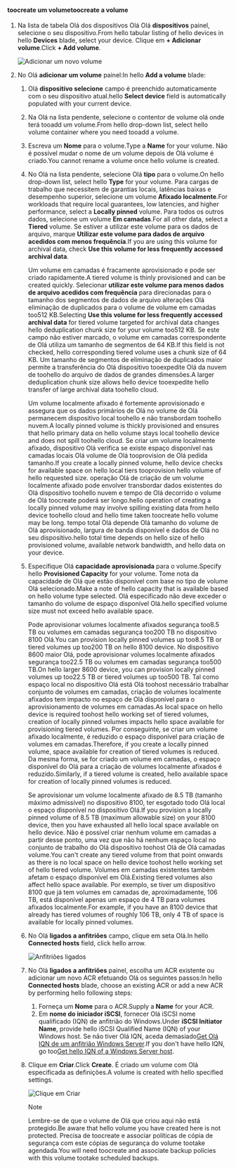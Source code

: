 <!--author=alkohli last changed: 07/19/2017-->

#### <a name="toocreate-a-volume"></a><span data-ttu-id="2ff2c-101">toocreate um volume</span><span class="sxs-lookup"><span data-stu-id="2ff2c-101">toocreate a volume</span></span>
1. <span data-ttu-id="2ff2c-102">Na lista de tabela Olá dos dispositivos Olá Olá **dispositivos** painel, selecione o seu dispositivo.</span><span class="sxs-lookup"><span data-stu-id="2ff2c-102">From hello tabular listing of hello devices in hello **Devices** blade, select your device.</span></span> <span data-ttu-id="2ff2c-103">Clique em **+ Adicionar volume**.</span><span class="sxs-lookup"><span data-stu-id="2ff2c-103">Click **+ Add volume**.</span></span>

    ![Adicionar um novo volume](./media/storsimple-8000-create-volume-u2/step5createvol1.png)

2. <span data-ttu-id="2ff2c-105">No Olá **adicionar um volume** painel:</span><span class="sxs-lookup"><span data-stu-id="2ff2c-105">In hello **Add a volume** blade:</span></span>
   
   1. <span data-ttu-id="2ff2c-106">Olá **dispositivo selecione** campo é preenchido automaticamente com o seu dispositivo atual.</span><span class="sxs-lookup"><span data-stu-id="2ff2c-106">hello **Select device** field is automatically populated with your current device.</span></span>

   2. <span data-ttu-id="2ff2c-107">Na Olá na lista pendente, selecione o contentor de volume olá onde terá tooadd um volume.</span><span class="sxs-lookup"><span data-stu-id="2ff2c-107">From hello drop-down list, select hello volume container where you need tooadd a volume.</span></span> 

   3.  <span data-ttu-id="2ff2c-108">Escreva um **Nome** para o volume.</span><span class="sxs-lookup"><span data-stu-id="2ff2c-108">Type a **Name** for your volume.</span></span> <span data-ttu-id="2ff2c-109">Não é possível mudar o nome de um volume depois de Olá volume é criado.</span><span class="sxs-lookup"><span data-stu-id="2ff2c-109">You cannot rename a volume once hello volume is created.</span></span>

   4. <span data-ttu-id="2ff2c-110">No Olá na lista pendente, selecione Olá **tipo** para o volume.</span><span class="sxs-lookup"><span data-stu-id="2ff2c-110">On hello drop-down list, select hello **Type** for your volume.</span></span> <span data-ttu-id="2ff2c-111">Para cargas de trabalho que necessitem de garantias locais, latências baixas e desempenho superior, selecione um volume **Afixado localmente**.</span><span class="sxs-lookup"><span data-stu-id="2ff2c-111">For workloads that require local guarantees, low latencies, and higher performance, select a **Locally pinned** volume.</span></span> <span data-ttu-id="2ff2c-112">Para todos os outros dados, selecione um volume **Em camadas**.</span><span class="sxs-lookup"><span data-stu-id="2ff2c-112">For all other data, select a **Tiered** volume.</span></span> <span data-ttu-id="2ff2c-113">Se estiver a utilizar este volume para os dados de arquivo, marque **Utilizar este volume para dados de arquivo acedidos com menos frequência**.</span><span class="sxs-lookup"><span data-stu-id="2ff2c-113">If you are using this volume for archival data, check **Use this volume for less frequently accessed archival data**.</span></span>
      
       <span data-ttu-id="2ff2c-114">Um volume em camadas é fracamente aprovisionado e pode ser criado rapidamente.</span><span class="sxs-lookup"><span data-stu-id="2ff2c-114">A tiered volume is thinly provisioned and can be created quickly.</span></span> <span data-ttu-id="2ff2c-115">Selecionar **utilizar este volume para menos dados de arquivo acedidos com frequência** para direcionadas para o tamanho dos segmentos de dados de arquivo alterações Olá eliminação de duplicados para o volume de volume em camadas too512 KB.</span><span class="sxs-lookup"><span data-stu-id="2ff2c-115">Selecting **Use this volume for less frequently accessed archival data** for tiered volume targeted for archival data changes hello deduplication chunk size for your volume too512 KB.</span></span> <span data-ttu-id="2ff2c-116">Se este campo não estiver marcado, o volume em camadas correspondente de Olá utiliza um tamanho de segmentos de 64 KB.</span><span class="sxs-lookup"><span data-stu-id="2ff2c-116">If this field is not checked, hello corresponding tiered volume uses a chunk size of 64 KB.</span></span> <span data-ttu-id="2ff2c-117">Um tamanho de segmentos de eliminação de duplicados maior permite a transferência do Olá dispositivo tooexpedite Olá da nuvem de toohello do arquivo de dados de grandes dimensões.</span><span class="sxs-lookup"><span data-stu-id="2ff2c-117">A larger deduplication chunk size allows hello device tooexpedite hello transfer of large archival data toohello cloud.</span></span>
       
       <span data-ttu-id="2ff2c-118">Um volume localmente afixado é fortemente aprovisionado e assegura que os dados primários de Olá no volume de Olá permanecem dispositivo local toohello e não transbordam toohello nuvem.</span><span class="sxs-lookup"><span data-stu-id="2ff2c-118">A locally pinned volume is thickly provisioned and ensures that hello primary data on hello volume stays local toohello device and does not spill toohello cloud.</span></span>  <span data-ttu-id="2ff2c-119">Se criar um volume localmente afixado, dispositivo Olá verifica se existe espaço disponível nas camadas locais Olá volume de Olá tooprovision de Olá pedida tamanho.</span><span class="sxs-lookup"><span data-stu-id="2ff2c-119">If you create a locally pinned volume, hello device checks for available space on hello local tiers tooprovision hello volume of hello requested size.</span></span> <span data-ttu-id="2ff2c-120">operação Olá de criação de um volume localmente afixado pode envolver transbordar dados existentes do Olá dispositivo toohello nuvem e tempo de Olá decorrido o volume de Olá toocreate poderá ser longo.</span><span class="sxs-lookup"><span data-stu-id="2ff2c-120">hello operation of creating a locally pinned volume may involve spilling existing data from hello device toohello cloud and hello time taken toocreate hello volume may be long.</span></span> <span data-ttu-id="2ff2c-121">tempo total Olá depende Olá tamanho do volume de Olá aprovisionado, largura de banda disponível e dados de Olá no seu dispositivo.</span><span class="sxs-lookup"><span data-stu-id="2ff2c-121">hello total time depends on hello size of hello provisioned volume, available network bandwidth, and hello data on your device.</span></span>

   5. <span data-ttu-id="2ff2c-122">Especifique Olá **capacidade aprovisionada** para o volume.</span><span class="sxs-lookup"><span data-stu-id="2ff2c-122">Specify hello **Provisioned Capacity** for your volume.</span></span> <span data-ttu-id="2ff2c-123">Tome nota da capacidade de Olá que estão disponível com base no tipo de volume Olá selecionado.</span><span class="sxs-lookup"><span data-stu-id="2ff2c-123">Make a note of hello capacity that is available based on hello volume type selected.</span></span> <span data-ttu-id="2ff2c-124">Olá especificado não deve exceder o tamanho do volume de espaço disponível Olá.</span><span class="sxs-lookup"><span data-stu-id="2ff2c-124">hello specified volume size must not exceed hello available space.</span></span>
      
       <span data-ttu-id="2ff2c-125">Pode aprovisionar volumes localmente afixados segurança too8.5 TB ou volumes em camadas segurança too200 TB no dispositivo 8100 Olá.</span><span class="sxs-lookup"><span data-stu-id="2ff2c-125">You can provision locally pinned volumes up too8.5 TB or tiered volumes up too200 TB on hello 8100 device.</span></span> <span data-ttu-id="2ff2c-126">No dispositivo 8600 maior Olá, pode aprovisionar volumes localmente afixados segurança too22.5 TB ou volumes em camadas segurança too500 TB.</span><span class="sxs-lookup"><span data-stu-id="2ff2c-126">On hello larger 8600 device, you can provision locally pinned volumes up too22.5 TB or tiered volumes up too500 TB.</span></span> <span data-ttu-id="2ff2c-127">Tal como espaço local no dispositivo Olá está Olá toohost necessário trabalhar conjunto de volumes em camadas, criação de volumes localmente afixados tem impacto no espaço de Olá disponível para o aprovisionamento de volumes em camadas.</span><span class="sxs-lookup"><span data-stu-id="2ff2c-127">As local space on hello device is required toohost hello working set of tiered volumes, creation of locally pinned volumes impacts hello space available for provisioning tiered volumes.</span></span> <span data-ttu-id="2ff2c-128">Por conseguinte, se criar um volume afixado localmente, é reduzido o espaço disponível para criação de volumes em camadas.</span><span class="sxs-lookup"><span data-stu-id="2ff2c-128">Therefore, if you create a locally pinned volume, space available for creation of tiered volumes is reduced.</span></span> <span data-ttu-id="2ff2c-129">Da mesma forma, se for criado um volume em camadas, o espaço disponível do Olá para a criação de volumes localmente afixados é reduzido.</span><span class="sxs-lookup"><span data-stu-id="2ff2c-129">Similarly, if a tiered volume is created, hello available space for creation of locally pinned volumes is reduced.</span></span>
      
       <span data-ttu-id="2ff2c-130">Se aprovisionar um volume localmente afixado de 8.5 TB (tamanho máximo admissível) no dispositivo 8100, ter esgotado todo Olá local o espaço disponível no dispositivo Olá.</span><span class="sxs-lookup"><span data-stu-id="2ff2c-130">If you provision a locally pinned volume of 8.5 TB (maximum allowable size) on your 8100 device, then you have exhausted all hello local space available on hello device.</span></span> <span data-ttu-id="2ff2c-131">Não é possível criar nenhum volume em camadas a partir desse ponto, uma vez que não há nenhum espaço local no conjunto de trabalho do Olá dispositivo toohost Olá de Olá camadas volume.</span><span class="sxs-lookup"><span data-stu-id="2ff2c-131">You can't create any tiered volume from that point onwards as there is no local space on hello device toohost hello working set of hello tiered volume.</span></span> <span data-ttu-id="2ff2c-132">Volumes em camadas existentes também afetam o espaço disponível em Olá.</span><span class="sxs-lookup"><span data-stu-id="2ff2c-132">Existing tiered volumes also affect hello space available.</span></span> <span data-ttu-id="2ff2c-133">Por exemplo, se tiver um dispositivo 8100 que já tem volumes em camadas de, aproximadamente, 106 TB, está disponível apenas um espaço de 4 TB para volumes afixados localmente.</span><span class="sxs-lookup"><span data-stu-id="2ff2c-133">For example, if you have an 8100 device that already has tiered volumes of roughly 106 TB, only 4 TB of space is available for locally pinned volumes.</span></span>

    6. <span data-ttu-id="2ff2c-134">No Olá **ligados a anfitriões** campo, clique em seta Olá.</span><span class="sxs-lookup"><span data-stu-id="2ff2c-134">In hello **Connected hosts** field, click hello arrow.</span></span> 

        ![Anfitriões ligados](./media/storsimple-8000-create-volume-u2/step5createvol2.png)

    7. <span data-ttu-id="2ff2c-136">No Olá **ligados a anfitriões** painel, escolha um ACR existente ou adicionar um novo ACR efetuando Olá os seguintes passos:</span><span class="sxs-lookup"><span data-stu-id="2ff2c-136">In hello **Connected hosts** blade, choose an existing ACR or add a new ACR by performing hello following steps:</span></span>

       1. <span data-ttu-id="2ff2c-137">Forneça um **Nome** para o ACR.</span><span class="sxs-lookup"><span data-stu-id="2ff2c-137">Supply a **Name** for your ACR.</span></span>
       2. <span data-ttu-id="2ff2c-138">Em **nome do iniciador iSCSI**, fornecer Olá iSCSI nome qualificado (IQN) de anfitrião do Windows.</span><span class="sxs-lookup"><span data-stu-id="2ff2c-138">Under **iSCSI Initiator Name**, provide hello iSCSI Qualified Name (IQN) of your Windows host.</span></span> <span data-ttu-id="2ff2c-139">Se não tiver Olá IQN, aceda demasiado[Get Olá IQN de um anfitrião Windows Server](#get-the-iqn-of-a-windows-server-host).</span><span class="sxs-lookup"><span data-stu-id="2ff2c-139">If you don't have hello IQN, go too[Get hello IQN of a Windows Server host](#get-the-iqn-of-a-windows-server-host).</span></span>

    9. <span data-ttu-id="2ff2c-140">Clique em **Criar**.</span><span class="sxs-lookup"><span data-stu-id="2ff2c-140">Click **Create**.</span></span> <span data-ttu-id="2ff2c-141">É criado um volume com Olá especificada as definições.</span><span class="sxs-lookup"><span data-stu-id="2ff2c-141">A volume is created with hello specified settings.</span></span>

        ![Clique em Criar](./media/storsimple-8000-create-volume-u2/step5createvol3.png)

        > [!NOTE]
        > <span data-ttu-id="2ff2c-143">Lembre-se de que o volume de Olá que criou aqui não está protegido.</span><span class="sxs-lookup"><span data-stu-id="2ff2c-143">Be aware that hello volume you have created here is not protected.</span></span> <span data-ttu-id="2ff2c-144">Precisa de toocreate e associar políticas de cópia de segurança com este cópias de segurança do volume tootake agendada.</span><span class="sxs-lookup"><span data-stu-id="2ff2c-144">You will need toocreate and associate backup policies with this volume tootake scheduled backups.</span></span> 

